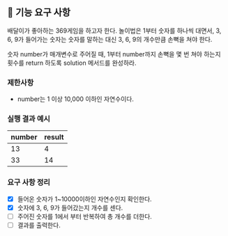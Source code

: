 ## 🚀 기능 요구 사항

배달이가 좋아하는 369게임을 하고자 한다. 놀이법은 1부터 숫자를 하나씩 대면서, 3, 6, 9가 들어가는 숫자는 숫자를 말하는 대신 3, 6, 9의 개수만큼 손뼉을 쳐야 한다.

숫자 number가 매개변수로 주어질 때, 1부터 number까지 손뼉을 몇 번 쳐야 하는지 횟수를 return 하도록 solution 메서드를 완성하라.

### 제한사항

- number는 1 이상 10,000 이하인 자연수이다.

### 실행 결과 예시

| number | result |
| ------ | ------ |
| 13     | 4      |
| 33     | 14     |

### 요구 사항 정리

- [x] 들어온 숫자가 1~10000이하인 자연수인지 확인한다.
- [x] 숫자에 3, 6, 9가 들어갔는지 개수를 센다.
- [ ] 주어진 숫자를 1에서 부터 반복하여 총 개수를 더한다.
- [ ] 결과를 출력한다.
